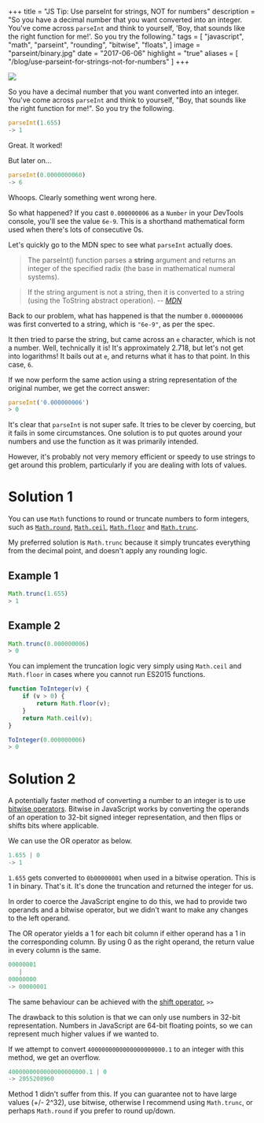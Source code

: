 +++
title = "JS Tip: Use parseInt for strings, NOT for numbers"
description = "So you have a decimal number that you want converted into an integer. You've come across `parseInt` and think to yourself, 'Boy, that sounds like the right function for me!'. So you try the following."
tags = [
    "javascript",
    "math",
    "parseint",
    "rounding",
    "bitwise",
    "floats",
]
image = "parseint/binary.jpg"
date = "2017-06-06"
highlight = "true"
aliases = [
    "/blog/use-parseint-for-strings-not-for-numbers"
]
+++

![](/img/blog/parseint/binary.jpg)

So you have a decimal number that you want converted into an integer. You've come across `parseInt` and think to yourself, "Boy, that sounds like the right function for me!". So you try the following.

```javascript
parseInt(1.655)
-> 1
```

Great. It worked!

But later on...

```javascript
parseInt(0.0000000060)
-> 6
```

Whoops. Clearly something went wrong here.

So what happened? If you cast `0.000000006` as a `Number` in your DevTools console, you'll see the value `6e-9`. This is a shorthand mathematical form used when there's lots of consecutive 0s.

Let's quickly go to the MDN spec to see what `parseInt` actually does. 

> The parseInt() function parses a **string** argument and returns an integer of the specified radix (the base in mathematical numeral systems).

> If the string argument is not a string, then it is converted to a string (using the ToString abstract operation).
-- <cite>[MDN][1]</cite>

Back to our problem, what has happened is that the number `0.000000006` was first converted to a string, which is `"6e-9"`, as per the spec. 

It then tried to parse the string, but came across an `e` character, which is not a number. Well, technically it is! It's approximately 2.718, but let's not get into logarithms! It bails out at `e`, and returns what it has to that point. In this case, `6`.

If we now perform the same action using a string representation of the original number, we get the correct answer:

```javascript
parseInt('0.000000006')
> 0
```
It's clear that `parseInt` is not super safe. It tries to be clever by coercing, but it fails in some circumstances. One solution is to put quotes around your numbers and use the function as it was primarily intended. 

However, it's probably not very memory efficient or speedy to use strings to get around this problem, particularly if you are dealing with lots of values.

# Solution 1
You can use `Math` functions to round or truncate numbers to form integers, such as [`Math.round`][2], [`Math.ceil`][3], [`Math.floor`][4] and [`Math.trunc`][5].

My preferred solution is `Math.trunc` because it simply truncates everything from the decimal point, and doesn't apply any rounding logic.


## Example 1
```javascript
Math.trunc(1.655)
> 1
```
## Example 2
```javascript
Math.trunc(0.000000006)
> 0
```

You can implement the truncation logic very simply using `Math.ceil` and `Math.floor` in cases where you cannot run ES2015 functions.

```javascript
function ToInteger(v) { 
    if (v > 0) {
        return Math.floor(v);
    }
    return Math.ceil(v);
}
```
```javascript
ToInteger(0.000000006)
> 0
```

# Solution 2
A potentially faster method of converting a number to an integer is to use [bitwise operators](https://developer.mozilla.org/en/docs/Web/JavaScript/Reference/Operators/Bitwise_Operators). Bitwise in JavaScript works by converting the operands of an operation to 32-bit signed integer representation, and then flips or shifts bits where applicable.

We can use the OR operator as below.

```javascript
1.655 | 0
-> 1
```

`1.655` gets converted to `0b00000001` when used in a bitwise operation. This is 1 in binary. That's it. It's done the truncation and returned the integer for us. 

In order to coerce the JavaScript engine to do this, we had to provide two operands and a bitwise operator, but we didn't want to make any changes to the left operand.

The OR operator yields a 1 for each bit column if either operand has a 1 in the corresponding column. By using 0 as the right operand, the return value in every column is the same.

```javascript
00000001
   |
00000000
-> 00000001
```
The same behaviour can be achieved with the [shift operator][6], `>>`

The drawback to this solution is that we can only use numbers in 32-bit representation. Numbers in JavaScript are 64-bit floating points, so we can represent much higher values if we wanted to.

If we attempt to convert `4000000000000000000000.1` to an integer with this method, we get an overflow.

```javascript
4000000000000000000000.1 | 0
-> 2055208960
```

Method 1 didn't suffer from this. If you can guarantee not to have large values (+/- 2^32), use bitwise, otherwise I recommend using `Math.trunc`, or perhaps `Math.round` if you prefer to round up/down.

[1]:https://developer.mozilla.org/en/docs/Web/JavaScript/Reference/Global_Objects/parseInt
[2]:https://developer.mozilla.org/en-US/docs/Web/JavaScript/Reference/Global_Objects/Math/round
[3]:https://developer.mozilla.org/en-US/docs/Web/JavaScript/Reference/Global_Objects/Math/ceil
[4]:https://developer.mozilla.org/en-US/docs/Web/JavaScript/Reference/Global_Objects/Math/floor
[5]:https://developer.mozilla.org/en-US/docs/Web/JavaScript/Reference/Global_Objects/Math/trunc
[6]:https://developer.mozilla.org/en/docs/Web/JavaScript/Reference/Operators/Bitwise_Operators#Bitwise_shift_operators